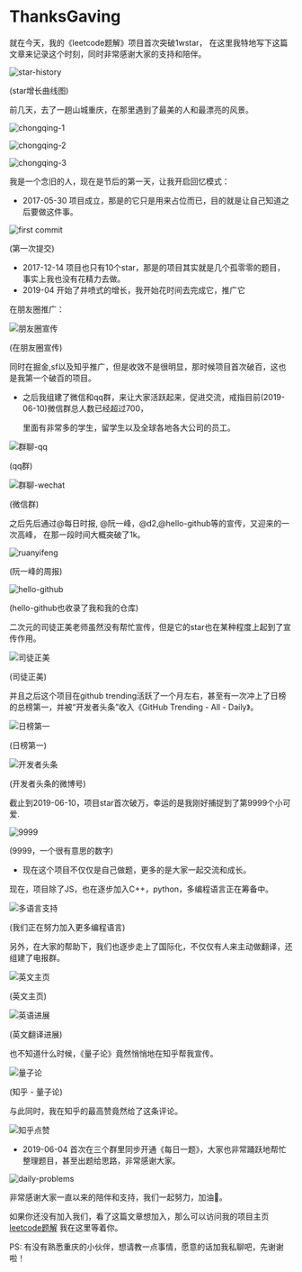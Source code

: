 # ThanksGaving

就在今天，我的《leetcode题解》项目首次突破1wstar， 在这里我特地写下这篇文章来记录这个时刻，同时非常感谢大家的支持和陪伴。

![star-history](.gitbook/assets/star-history.jpg)

\(star增长曲线图\)

前几天，去了一趟山城重庆，在那里遇到了最美的人和最漂亮的风景。

![chongqing-1](.gitbook/assets/chongqing-1.jpeg)

![chongqing-2](.gitbook/assets/chongqing-2.jpeg)

![chongqing-3](.gitbook/assets/chongqing-3.jpeg)

我是一个念旧的人，现在是节后的第一天，让我开启回忆模式：

* 2017-05-30 项目成立，那是的它只是用来占位而已，目的就是让自己知道之后要做这件事。

![first commit](.gitbook/assets/first-commit.jpg)

\(第一次提交\)

* 2017-12-14 项目也只有10个star，那是的项目其实就是几个孤零零的题目，事实上我也没有花精力去做。
* 2019-04 开始了井喷式的增长，我开始花时间去完成它，推广它

在朋友圈推广：

![&#x670B;&#x53CB;&#x5708;&#x5BA3;&#x4F20;](.gitbook/assets/朋友圈宣传.jpeg)

\(在朋友圈宣传\)

同时在掘金,sf以及知乎推广，但是收效不是很明显，那时候项目首次破百，这也是我第一个破百的项目。

* 之后我组建了微信和qq群，来让大家活跃起来，促进交流，戒指目前\(2019-06-10\)微信群总人数已经超过700，

  里面有非常多的学生，留学生以及全球各地各大公司的员工。

![&#x7FA4;&#x804A;-qq](.gitbook/assets/群聊-qq.jpg)

\(qq群\)

![&#x7FA4;&#x804A;-wechat](.gitbook/assets/群聊-wechat.jpg)

\(微信群\)

之后先后通过@每日时报, @阮一峰，@d2,@hello-github等的宣传，又迎来的一次高峰， 在那一段时间大概突破了1k。

![ruanyifeng](.gitbook/assets/ruanyifeng.jpeg)

\(阮一峰的周报\)

![hello-github](.gitbook/assets/hello-github.jpeg)

\(hello-github也收录了我和我的仓库\)

二次元的司徒正美老师虽然没有帮忙宣传，但是它的star也在某种程度上起到了宣传作用。

![&#x53F8;&#x5F92;&#x6B63;&#x7F8E;](.gitbook/assets/司徒正美.jpeg)

\(司徒正美\)

并且之后这个项目在github trending活跃了一个月左右，甚至有一次冲上了日榜的总榜第一，并被“开发者头条”收入《GitHub Trending - All - Daily》。

![&#x65E5;&#x699C;&#x7B2C;&#x4E00;](.gitbook/assets/日榜第一.jpeg)

\(日榜第一\)

![&#x5F00;&#x53D1;&#x8005;&#x5934;&#x6761;](.gitbook/assets/开发者头条.jpeg)

\(开发者头条的微博号\)

截止到2019-06-10，项目star首次破万，幸运的是我刚好捕捉到了第9999个小可爱.

![9999](.gitbook/assets/9999.jpeg)

\(9999，一个很有意思的数字\)

* 现在这个项目不仅仅是自己做题，更多的是大家一起交流和成长。 

现在，项目除了JS，也在逐步加入C++，python，多编程语言正在筹备中。

![&#x591A;&#x8BED;&#x8A00;&#x652F;&#x6301;](.gitbook/assets/多语言支持.jpg)

\(我们正在努力加入更多编程语言\)

另外，在大家的帮助下，我们也逐步走上了国际化，不仅仅有人来主动做翻译，还组建了电报群。

![&#x82F1;&#x6587;&#x4E3B;&#x9875;](.gitbook/assets/英文主页.jpg)

\(英文主页\)

![&#x82F1;&#x8BED;&#x8FDB;&#x5C55;](.gitbook/assets/英语进展.jpg)

\(英文翻译进展\)

也不知道什么时候，《量子论》竟然悄悄地在知乎帮我宣传。

![&#x91CF;&#x5B50;&#x8BBA;](.gitbook/assets/量子论.jpeg)

\(知乎 - 量子论\)

与此同时，我在知乎的最高赞竟然给了这条评论。

![&#x77E5;&#x4E4E;&#x70B9;&#x8D5E;](.gitbook/assets/知乎点赞.jpeg)

* 2019-06-04 首次在三个群里同步开通《每日一题》，大家也非常踊跃地帮忙整理题目，甚至出题给思路，非常感谢大家。

![daily-problems](.gitbook/assets/daily-problems.jpg)

非常感谢大家一直以来的陪伴和支持，我们一起努力，加油💪。

如果你还没有加入我们，看了这篇文章想加入，那么可以访问我的项目主页 [leetcode题解](https://github.com/azl397985856/leetcode) 我在这里等着你。

PS: 有没有熟悉重庆的小伙伴，想请教一点事情，愿意的话加我私聊吧，先谢谢啦！

